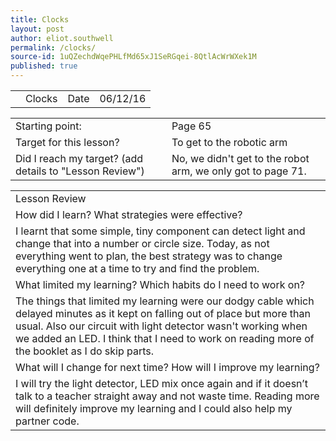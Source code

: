 ```yaml
---
title: Clocks
layout: post
author: eliot.southwell
permalink: /clocks/
source-id: 1uQZechdWqePHLfMd65xJ1SeRGqei-8QtlAcWrWXek1M
published: true
---
```

<table>
  <tr>
    <td></td>
    <td>Clocks</td>
    <td>Date</td>
    <td>06/12/16</td>
  </tr>
</table>


<table>
  <tr>
    <td>Starting point:</td>
    <td>Page 65</td>
  </tr>
  <tr>
    <td>Target for this lesson?</td>
    <td>To get to the robotic arm</td>
  </tr>
  <tr>
    <td>Did I reach my target? 
(add details to "Lesson Review")</td>
    <td>No, we didn't get to the robot arm, we only got to page 71.</td>
  </tr>
</table>


<table>
  <tr>
    <td>Lesson Review</td>
  </tr>
  <tr>
    <td>How did I learn? What strategies were effective? </td>
  </tr>
  <tr>
    <td>I learnt that some simple, tiny component can detect light and change that into a number or circle size. Today, as not everything went to plan, the best strategy was to change everything one at a time to try and find the problem.</td>
  </tr>
  <tr>
    <td>What limited my learning? Which habits do I need to work on? </td>
  </tr>
  <tr>
    <td>The things that limited my learning were our dodgy cable which delayed minutes as it kept on falling out of place but more than usual. Also our circuit with light detector wasn't working when we added an LED. I think that I need to work on reading more of the booklet as I do skip parts.</td>
  </tr>
  <tr>
    <td>What will I change for next time? How will I improve my learning?</td>
  </tr>
  <tr>
    <td>I will try the light detector, LED mix once again and if it doesn’t talk to a teacher straight away and not waste time. Reading more will definitely improve my learning and I could also help my partner code.</td>
  </tr>
</table>



